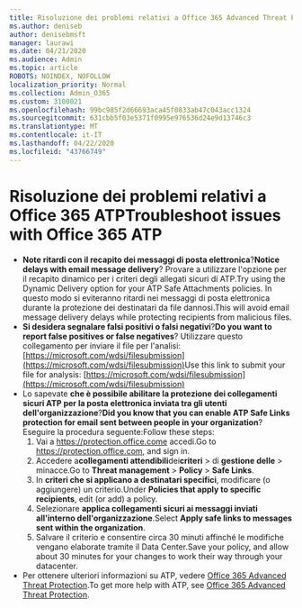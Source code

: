 ```yaml
---
title: Risoluzione dei problemi relativi a Office 365 Advanced Threat Protection (ATP)
ms.author: deniseb
author: denisebmsft
manager: laurawi
ms.date: 04/21/2020
ms.audience: Admin
ms.topic: article
ROBOTS: NOINDEX, NOFOLLOW
localization_priority: Normal
ms.collection: Admin_O365
ms.custom: 3100021
ms.openlocfilehash: 99bc985f2d66693aca45f0833ab47c043acc1324
ms.sourcegitcommit: 631cbb5f03e5371f0995e976536d24e9d13746c3
ms.translationtype: MT
ms.contentlocale: it-IT
ms.lasthandoff: 04/22/2020
ms.locfileid: "43766749"
---
```

# <a name="troubleshoot-issues-with-office-365-atp"></a><span data-ttu-id="07fb1-102">Risoluzione dei problemi relativi a Office 365 ATP</span><span class="sxs-lookup"><span data-stu-id="07fb1-102">Troubleshoot issues with Office 365 ATP</span></span>

- <span data-ttu-id="07fb1-103">**Note ritardi con il recapito dei messaggi di posta elettronica**?</span><span class="sxs-lookup"><span data-stu-id="07fb1-103">**Notice delays with email message delivery**?</span></span> <span data-ttu-id="07fb1-104">Provare a utilizzare l'opzione per il recapito dinamico per i criteri degli allegati sicuri di ATP.</span><span class="sxs-lookup"><span data-stu-id="07fb1-104">Try using the Dynamic Delivery option for your ATP Safe Attachments policies.</span></span> <span data-ttu-id="07fb1-105">In questo modo si eviteranno ritardi nei messaggi di posta elettronica durante la protezione dei destinatari da file dannosi.</span><span class="sxs-lookup"><span data-stu-id="07fb1-105">This will avoid email message delivery delays while protecting recipients from malicious files.</span></span>
- <span data-ttu-id="07fb1-106">**Si desidera segnalare falsi positivi o falsi negativi**?</span><span class="sxs-lookup"><span data-stu-id="07fb1-106">**Do you want to report false positives or false negatives**?</span></span> <span data-ttu-id="07fb1-107">Utilizzare questo collegamento per inviare il file per l'analisi:[https://microsoft.com/wdsi/filesubmission](https://microsoft.com/wdsi/filesubmission)</span><span class="sxs-lookup"><span data-stu-id="07fb1-107">Use this link to submit your file for analysis: [https://microsoft.com/wdsi/filesubmission](https://microsoft.com/wdsi/filesubmission)</span></span>
- <span data-ttu-id="07fb1-108">Lo sapevate **che è possibile abilitare la protezione dei collegamenti sicuri ATP per la posta elettronica inviata tra gli utenti dell'organizzazione**?</span><span class="sxs-lookup"><span data-stu-id="07fb1-108">**Did you know that you can enable ATP Safe Links protection for email sent between people in your organization**?</span></span> <span data-ttu-id="07fb1-109">Eseguire la procedura seguente:</span><span class="sxs-lookup"><span data-stu-id="07fb1-109">Follow these steps:</span></span>
    1. <span data-ttu-id="07fb1-110">Vai a https://protection.office.come accedi.</span><span class="sxs-lookup"><span data-stu-id="07fb1-110">Go to https://protection.office.com, and sign in.</span></span>
    2. <span data-ttu-id="07fb1-111">Accedere a**collegamenti attendibili**dei**criteri** > di **gestione delle** > minacce.</span><span class="sxs-lookup"><span data-stu-id="07fb1-111">Go to **Threat management** > **Policy** > **Safe Links**.</span></span>
    3. <span data-ttu-id="07fb1-112">In **criteri che si applicano a destinatari specifici**, modificare (o aggiungere) un criterio.</span><span class="sxs-lookup"><span data-stu-id="07fb1-112">Under **Policies that apply to specific recipients**, edit (or add) a policy.</span></span>
    4. <span data-ttu-id="07fb1-113">Selezionare **applica collegamenti sicuri ai messaggi inviati all'interno dell'organizzazione**.</span><span class="sxs-lookup"><span data-stu-id="07fb1-113">Select **Apply safe links to messages sent within the organization**.</span></span>
    5. <span data-ttu-id="07fb1-114">Salvare il criterio e consentire circa 30 minuti affinché le modifiche vengano elaborate tramite il Data Center.</span><span class="sxs-lookup"><span data-stu-id="07fb1-114">Save your policy, and allow about 30 minutes for your changes to work their way through your datacenter.</span></span>
- <span data-ttu-id="07fb1-115">Per ottenere ulteriori informazioni su ATP, vedere [Office 365 Advanced Threat Protection](https://docs.microsoft.com/office365/securitycompliance/office-365-atp).</span><span class="sxs-lookup"><span data-stu-id="07fb1-115">To get more help with ATP, see [Office 365 Advanced Threat Protection](https://docs.microsoft.com/office365/securitycompliance/office-365-atp).</span></span>
